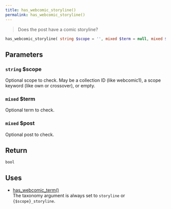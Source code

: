 ```yaml
---
title: has_webcomic_storyline()
permalink: has_webcomic_storyline()
---
```


> Does the post have a comic storyline?

```php
has_webcomic_storyline( string $scope = '', mixed $term = null, mixed $post = null ) : bool
```

## Parameters

### `string` $scope
Optional scope to check. May be a collection ID (like
webcomic1), a scope keyword (like own or crossover), or empty.

### `mixed` $term
Optional term to check.

### `mixed` $post
Optional post to check.

## Return

`bool`

## Uses
- [has_webcomic_term()](has_webcomic_term())  
The taxonomy argument is always set to
`storyline` or `{$scope}_storyline`.
